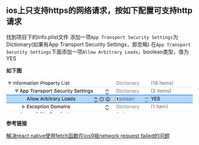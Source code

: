 ## ios上只支持https的网络请求，按如下配置可支持http请求

找到项目下的Info.plist文件
添加一项`App Transport Security Settings`为Dictionary(如果有App Transport Security Settings，那忽略)
在`App Transport Security Settings`下面添加一项`Allow Arbitrary Loads`，boolean类型，值为YES

**如下图**



![如下图：](./img/q1.png)



**参考链接**

[解决react native使用fetch函数在ios9报network request failed的问题](http://blog.csdn.net/liyijun4114/article/details/51792179)